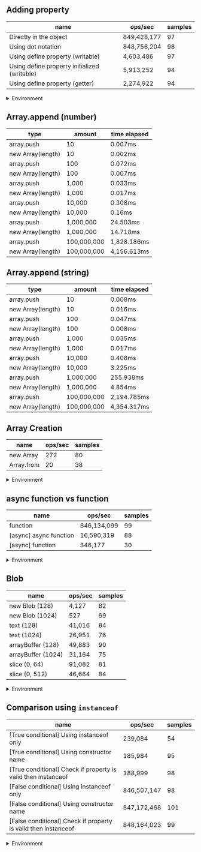 ## Adding property

|name|ops/sec|samples|
|-|-|-|
|Directly in the object|849,428,177|97|
|Using dot notation|848,756,204|98|
|Using define property (writable)|4,603,486|97|
|Using define property initialized (writable)|5,913,252|94|
|Using define property (getter)|2,274,922|94|


<details>
<summary>Environment</summary>

* __Machine:__ linux x64 | 4 vCPUs | 7.6GB Mem
* __Run:__ Tue Nov 07 2023 17:50:13 GMT+0000 (Coordinated Universal Time)
</details>

<!--
{"environment":{"platform":"linux","arch":"x64","cpus":4,"totalMemory":7.6085662841796875},"benchmarks":[{"name":"Directly in the object","opsSec":849428177.4301213,"samples":6},{"name":"Using dot notation","opsSec":848756203.9423821,"samples":8},{"name":"Using define property (writable)","opsSec":4603486.043842479,"samples":5},{"name":"Using define property initialized (writable)","opsSec":5913252.225284116,"samples":4},{"name":"Using define property (getter)","opsSec":2274922.4888364654,"samples":5}]}-->

## Array.append (number)

|type|amount|time elapsed|
|-|-|-|
array.push|10|0.007ms
new Array(length)|10|0.002ms
array.push|100|0.072ms
new Array(length)|100|0.007ms
array.push|1,000|0.033ms
new Array(length)|1,000|0.017ms
array.push|10,000|0.308ms
new Array(length)|10,000|0.16ms
array.push|1,000,000|24.503ms
new Array(length)|1,000,000|14.718ms
array.push|100,000,000|1,828.186ms
new Array(length)|100,000,000|4,156.613ms
## Array.append (string)

|type|amount|time elapsed|
|-|-|-|
array.push|10|0.008ms
new Array(length)|10|0.016ms
array.push|100|0.047ms
new Array(length)|100|0.008ms
array.push|1,000|0.035ms
new Array(length)|1,000|0.017ms
array.push|10,000|0.408ms
new Array(length)|10,000|3.225ms
array.push|1,000,000|255.938ms
new Array(length)|1,000,000|4.854ms
array.push|100,000,000|2,194.785ms
new Array(length)|100,000,000|4,354.317ms

## Array Creation

|name|ops/sec|samples|
|-|-|-|
|new Array|272|80|
|Array.from|20|38|


<details>
<summary>Environment</summary>

* __Machine:__ linux x64 | 4 vCPUs | 7.6GB Mem
* __Run:__ Mon Nov 06 2023 15:06:19 GMT+0000 (Coordinated Universal Time)
</details>

<!--
{"environment":{"platform":"linux","arch":"x64","cpus":4,"totalMemory":7.6085662841796875},"benchmarks":[{"name":"new Array","opsSec":271.63843911537884,"samples":2},{"name":"Array.from","opsSec":20.490238124600886,"samples":2}]}-->

## async function vs function

|name|ops/sec|samples|
|-|-|-|
|function|846,134,099|99|
|[async] async function|16,590,319|88|
|[async] function|346,177|30|


<details>
<summary>Environment</summary>

* __Machine:__ linux x64 | 4 vCPUs | 7.6GB Mem
* __Run:__ Mon Nov 06 2023 15:13:00 GMT+0000 (Coordinated Universal Time)
</details>

<!--
{"environment":{"platform":"linux","arch":"x64","cpus":4,"totalMemory":7.6085662841796875},"benchmarks":[{"name":"function","opsSec":846134098.5092406,"samples":6},{"name":"[async] async function","opsSec":16590318.608368358,"samples":6},{"name":"[async] function","opsSec":346177.01103227685,"samples":3}]}-->

## Blob

|name|ops/sec|samples|
|-|-|-|
|new Blob (128)|4,127|82|
|new Blob (1024)|527|69|
|text (128)|41,016|84|
|text (1024)|26,951|76|
|arrayBuffer (128)|49,883|90|
|arrayBuffer (1024)|31,164|75|
|slice (0, 64)|91,082|81|
|slice (0, 512)|46,664|84|


<details>
<summary>Environment</summary>

* __Machine:__ linux x64 | 4 vCPUs | 7.6GB Mem
* __Run:__ Mon Nov 06 2023 15:22:24 GMT+0000 (Coordinated Universal Time)
</details>

<!--
{"environment":{"platform":"linux","arch":"x64","cpus":4,"totalMemory":7.6085662841796875},"benchmarks":[{"name":"new Blob (128)","opsSec":4127.2650144044765,"samples":3},{"name":"new Blob (1024)","opsSec":527.3554392487652,"samples":2},{"name":"text (128)","opsSec":41015.890718913404,"samples":4},{"name":"text (1024)","opsSec":26950.69474421623,"samples":5},{"name":"arrayBuffer (128)","opsSec":49882.7613558176,"samples":4},{"name":"arrayBuffer (1024)","opsSec":31163.737677527293,"samples":6},{"name":"slice (0, 64)","opsSec":91081.87251943086,"samples":3},{"name":"slice (0, 512)","opsSec":46664.30566869226,"samples":3}]}-->

## Comparison using `instanceof`

|name|ops/sec|samples|
|-|-|-|
|[True conditional] Using instanceof only|239,084|54|
|[True conditional] Using constructor name|185,984|95|
|[True conditional] Check if property is valid then instanceof |188,999|98|
|[False conditional] Using instanceof only|846,507,147|98|
|[False conditional] Using constructor name|847,172,468|101|
|[False conditional] Check if property is valid then instanceof |848,164,023|99|


<details>
<summary>Environment</summary>

* __Machine:__ linux x64 | 4 vCPUs | 7.6GB Mem
* __Run:__ Mon Nov 06 2023 15:36:29 GMT+0000 (Coordinated Universal Time)
</details>

<!--
{"environment":{"platform":"linux","arch":"x64","cpus":4,"totalMemory":7.6085662841796875},"benchmarks":[{"name":"[True conditional] Using instanceof only","opsSec":239083.59092729495,"samples":3},{"name":"[True conditional] Using constructor name","opsSec":185984.22732209566,"samples":3},{"name":"[True conditional] Check if property is valid then instanceof ","opsSec":188998.92741839503,"samples":3},{"name":"[False conditional] Using instanceof only","opsSec":846507146.5014391,"samples":6},{"name":"[False conditional] Using constructor name","opsSec":847172468.4008707,"samples":6},{"name":"[False conditional] Check if property is valid then instanceof ","opsSec":848164022.6720287,"samples":6}]}-->
